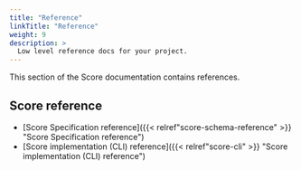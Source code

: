 ```yaml
---
title: "Reference"
linkTitle: "Reference"
weight: 9
description: >
  Low level reference docs for your project.
---
```


<!-- overview -->

This section of the Score documentation contains references.

<!-- body -->

<!--
## API reference

- [score-humanitec]()
- [score-compose]()
-->

## Score reference

- [Score Specification reference]({{< relref"score-schema-reference" >}} "Score Specification reference")
- [Score implementation (CLI) reference]({{< relref"score-cli" >}} "Score implementation (CLI) reference")

<!-- ## Glossary

- [Glossary](/docs/glossary/) - a comprehensive list of Score terminology. -->
